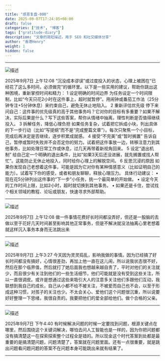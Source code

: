 ```yaml
---
---
title: "感恩复盘-000"
date: 2025-09-07T17:24:05+08:00
draft: false
categories: ["技术", "博客"]
tags: ["gratitude-diary"]
description: "文章的简短描述，用于 SEO 和社交媒体分享"
author: "香港Henry"
weight: 1
hidden: false
---
```



---
![描述](Url)

2025年9月7日 上午12:08
“沉没成本谬误”或过度投入的状态，心理上被困在“已经花了这么多时间，必须做完”的循环里。以下是一些实用的建议，帮助你跳出这种困境，重新掌控时间和精力：
	1	设定明确的时间边界 为任务设定一个时间限制，比如“今天只花2小时在这件事上，超时就暂停”。用闹钟或番茄工作法（25分钟专注+5分钟休息）来约束自己，避免无休止地陷入。
	2	重新评估优先级 停下来问自己：这件事的优先级真的高于其他事务吗？它对你的目标有多重要？如果不解决，实际后果是什么？写下这些答案，帮你从情绪中抽离，理性判断是否值得继续投入。
	3	拆解任务，降低心理负担 如果任务复杂，试着把它拆成小块，列出具体的下一步行动（比如“写提纲”而不是“完成整篇文章”）。每次只聚焦一个小目标，完成后再决定是否继续，逐步积累成就感。
	4	接受“不完美”或“暂时搁置” 告诉自己，暂停或暂时失败并不会否定你的努力。试着把这件事放一边，转移注意力到其他事务，比如处理日常工作或休息，过几天再带着新视角回来。
	5	设定“退出机制” 给自己定一个明确的退出条件，比如“如果3天后还没进展，就先搁置或找人帮忙”。这能防止无休止地投入，同时给你心理上的解脱空间。
	6	反思沉浸的原因 如果你发现自己老想着这件事，可能是因为它对你有某种情感意义（比如证明自己的能力）。试着写下你的感受，或者和朋友聊聊，释放心理压力。
具体行动建议：
	•	现在花5分钟列出这件事的“下一步”小任务，挑一个最简单的开始做。
	•	设定今天的工作时间上限，比如2小时，超时就切换到其他事务。
	•	如果还是卡住，尝试找个相关领域的教程、论坛或朋友，快速寻求外部帮助。

---

![描述](Url)

2025年9月7日 上午12:08
做一件事情花费好长时间都没弄好，但还是一股脑的去做以至于花好几天时间甚至影响其他正常事务，但是不解决就没法抽离心里老想着就这样沉入事务本身而无法跳出来

---

![描述](Url)

2025年9月7日 上午3:27
今天因为灵灵捣乱，影响我做的事情。因为已经搞了好长时间都没有搞好，心情很差劲，再加上他一直在这儿闹，所以说我状态很不好，然后在那个临界值，然后就打了她后面我也想越来越自责了，平时对他们的关注就少，而且很少有关注到他们的一些生活细节，他们可能就是没有受到这些关注，所以一直很调皮。或许是想通过这些来吸引大人的注意多关注他们多跟他们互动，我联想到我自己的成长，自己从小都不给不被关注，不被爱而自己也不会，以至于形成这种习惯，对孩子的关注也少。不太会关心、爱他们这个问题很沉重，所以说要好好整理一下思绪，我很自责的。我要把他们的爱全部给他们。做个合格的父亲。

---

![描述](Url)

2025年9月7日 下午4:40
有时候解决问题的时候一定要找到问题，根源关键点在哪里，然后围绕这个关键词解决，哪怕去问人工智能也是一样的，因为你把问题都没有搞清楚这一在探索探索整个过程全是错的。所以现金这个时代答案到处都是最重要的是搞清楚问题，问题清楚了，答案就在问题里面。还有一点很重要，就是跳出问题看问题问题的答案不在问题本身可能跳出来就有结果了。

---
